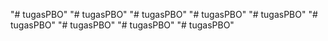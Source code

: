 "# tugasPBO" 
"# tugasPBO" 
"# tugasPBO" 
"# tugasPBO" 
"# tugasPBO" 
"# tugasPBO" 
"# tugasPBO" 
"# tugasPBO" 
"# tugasPBO" 
